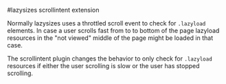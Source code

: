 #lazysizes scrollintent extension

Normally lazysizes uses a throttled scroll event to check for ``.lazyload`` elements. In case a user scrolls fast from to to bottom of the page lazyload resources in the "not viewed" middle of the page might be loaded in that case.

The scrollintent plugin changes the behavior to only check for ``.lazyload`` resources if either the user scrolling is slow or the user has stopped scrolling.

